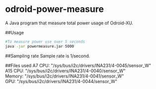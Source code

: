 odroid-power-measure
====================

A Java program that measure total power usage of Odroid-XU.


##Usage

```bash
#To measure power use over 5 seconds
java -jar powermeasure.jar 5000
```

##Sampling rate
Sample rate is 1/second.

##Files used
A7 CPU: "/sys/bus/i2c/drivers/INA231/4-0045/sensor_W"  
A15 CPU: "/sys/bus/i2c/drivers/INA231/4-0040/sensor_W"  
Memory: "/sys/bus/i2c/drivers/INA231/4-0041/sensor_W"  
GPU: "/sys/bus/i2c/drivers/INA231/4-0044/sensor_W"  
